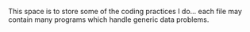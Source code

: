 This space is to store some of the coding practices I do... each file may contain many programs which handle generic data problems.
